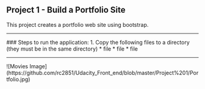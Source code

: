 ## Project 1 - Build a Portfolio Site

This project creates a portfolio web site using bootstrap.

<hr>
### Steps to run the application:
	1. Copy the following files to a directory (they must be in the same directory)
			* file
			* file
			* file

<hr>
![Movies Image](https://github.com/rc2851/Udacity_Front_end/blob/master/Project%201/Portfolio.jpg)